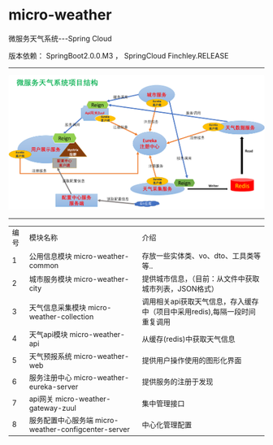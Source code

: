 # micro-weather
微服务天气系统---Spring Cloud

版本依赖： SpringBoot2.0.0.M3 ， SpringCloud Finchley.RELEASE

<hr/>
<img src="imgs/微服务天气系统项目结构图.png">
<hr/>
<table>
  <tr>
    <td>编号</td>
    <td>模块名称</td>
    <td>介绍</td>
  </tr>
  
   <tr>
    <td>1</td>
    <td>公用信息模块  micro-weather-common</td>
    <td>存放一些实体类、vo、dto、工具类等等..</td>
  </tr>
  
  <tr>
    <td>2</td>
    <td>城市服务模块 micro-weather-city</td>
    <td>提供城市信息，（目前：从文件中获取城市列表，JSON格式）</td>
  </tr>
  
  <tr>
    <td>3</td>
    <td>天气信息采集模块 micro-weather-collection</td>
    <td>调用相关api获取天气信息，存入缓存中（项目中采用redis),每隔一段时间重复调用</td>
  </tr>
  
  <tr>
    <td>4</td>
    <td>天气api模块 micro-weather-api</td>
    <td>从缓存(redis)中获取天气信息</td>
  </tr>
  
  <tr>
    <td>5</td>
    <td>天气预报系统 micro-weather-web</td>
    <td>提供用户操作使用的图形化界面</td>
  </tr>
  
   <tr>
      <td>6</td>
      <td>服务注册中心 micro-weather-eureka-server</td>
      <td>提供服务的注册于发现</td>
    </tr>
    <tr>
      <td>7</td>
      <td>api网关 micro-weather-gateway-zuul</td>
      <td>集中管理接口</td>
    </tr>
     <tr>
          <td>8</td>
          <td>服务配置中心服务端 micro-weather-configcenter-server</td>
          <td>中心化管理配置</td>
        </tr>
  
</table>
